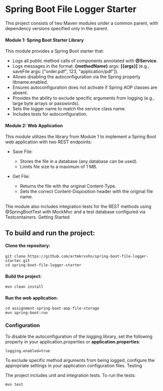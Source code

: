 # Spring Boot File Logger Starter

This project consists of two Maven modules under a common parent, with dependency versions specified only in the parent.

#### Module 1: Spring Boot Starter Library

This module provides a Spring Boot starter that:

- Logs all public method calls of components annotated with **@Service**.
- Logs messages in the format: **{methodName}** args: **[{args}]** (e.g., saveFile args: ["order.pdf", 123, "application/pdf"]).
- Allows disabling the autoconfiguration via the Spring property libname.enabled.
- Ensures autoconfiguration does not activate if Spring AOP classes are absent.
- Provides the ability to exclude specific arguments from logging (e.g., large byte arrays or passwords).
- Sets the logger name to match the service class name.
- Includes tests for autoconfiguration.

#### Module 2: Web Application

This module utilizes the library from Module 1 to implement a Spring Boot web application with two REST endpoints:

- Save File:
    - Stores the file in a database (any database can be used).
    - Limits file size to a maximum of 1 MB.

- Get File:
    - Returns the file with the original Content-Type.
    - Sets the correct Content-Disposition header with the original file name.

The module also includes integration tests for the REST methods using @SpringBootTest with MockMvc and a test database
configured via Testcontainers.
Getting Started

## To build and run the project:

#### Clone the repository:

```
git clone https://github.com/artmkrvshn/spring-boot-file-logger-starter.git
cd spring-boot-file-logger-starter
```

#### Build the project:

```
mvn clean install
```

#### Run the web application:

```
cd assignment-spring-boot-aop-file-storage
mvn spring-boot:run
```

### Configuration

To disable the autoconfiguration of the logging library, set the following property in your application.properties or
**application.properties**:

`logging.enabled=true`

To exclude specific method arguments from being logged, configure the appropriate settings in your application
configuration files.
Testing

The project includes unit and integration tests. To run the tests:

```
mvn test
```